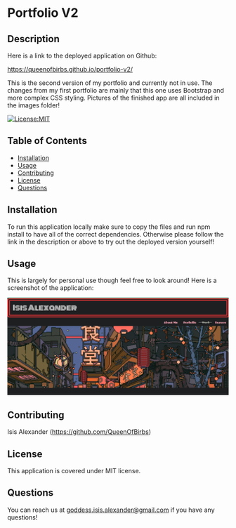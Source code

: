 # Portfolio V2

## Description 

Here is a link to the deployed application on Github:

https://queenofbirbs.github.io/portfolio-v2/

This is the second version of my portfolio and currently not in use. The changes from my first portfolio are mainly that this one uses Bootstrap and more complex CSS styling. Pictures of the finished app are all included in the images folder!

[![License:MIT](https://img.shields.io/badge/License-MIT-yellow.svg)](https://opensource.org/licenses/MIT)

## Table of Contents
- [Installation](#installation)
- [Usage](#usage)
- [Contributing](#contributing)
- [License](#license)
- [Questions](#questions)

## Installation

To run this application locally make sure to copy the files and run npm install to have all of the correct dependencies. Otherwise please follow the link in the description or above to try out the deployed version yourself!

## Usage

This is largely for personal use though feel free to look around!
Here is a screenshot of the application:

<img src="./images/portfolio.png">


## Contributing

Isis Alexander (https://github.com/QueenOfBirbs)

## License

This application is covered under MIT license. 

## Questions

You can reach us at goddess.isis.alexander@gmail.com if you have any questions!

